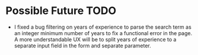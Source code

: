 

# Possible Future TODO
- I fixed a bug filtering on years of experience to parse the search term as an integer minimum number of years to fix a functional error in the page. A more understandable UX will be to split years of experience to a separate input field in the form and separate parameter.

